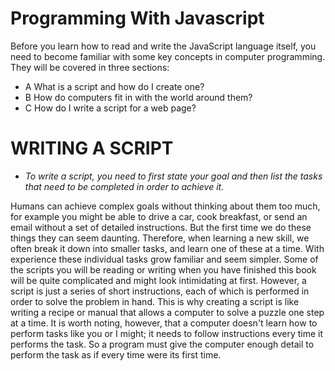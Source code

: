 

# Programming With Javascript

Before you learn how to read and write the JavaScript
language itself, you need to become familiar with some key
concepts in computer programming. They will be covered in
three sections:

- A What is a script and how do I create one?
- B How do computers fit in with the world around them? 
- C How do I write a script for a web page?
   
# WRITING A SCRIPT

- *To write a script, you need to first
   state your goal and then list the
   tasks that need to be completed in
   order to achieve it.*


Humans can achieve complex goals without thinking
about them too much, for example you might be
able to drive a car, cook breakfast, or send an email
without a set of detailed instructions. But the first
time we do these things they can seem daunting.
Therefore, when learning a new skill, we often break
it down into smaller tasks, and learn one of these at
a time. With experience these individual tasks grow
familiar and seem simpler.
Some of the scripts you will be reading or writing
when you have finished this book will be quite
complicated and might look intimidating at
first. However, a script is just a series of short
instructions, each of which is performed in order
to solve the problem in hand. This is why creating a
script is like writing a recipe or manual that allows a
computer to solve a puzzle one step at a time.
It is worth noting, however, that a computer doesn't
learn how to perform tasks like you or I might; it
needs to follow instructions every time it performs
the task. So a program must give the computer
enough detail to perform the task as if every time 
were its first time. 